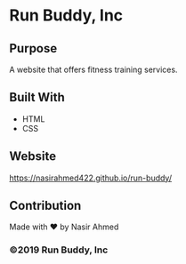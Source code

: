 # Run Buddy, Inc

## Purpose
A website that offers fitness training services. 

## Built With
* HTML
* CSS

## Website
https://nasirahmed422.github.io/run-buddy/

## Contribution
Made with ❤️ by Nasir Ahmed

### ©️2019 Run Buddy, Inc
